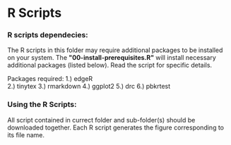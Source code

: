 # R Scripts

### R scripts dependecies:
The R scripts in this folder may require additional packages to be installed on your system. 
The **"00-install-prerequisites.R"** will install necessary additional packages (listed below). Read the script for specific details.

Packages required:
1.) edgeR<br />
2.) tinytex
3.) rmarkdown
4.) ggplot2
5.) drc
6.) pbkrtest

### Using the R Scripts:
All script contained in currect folder and sub-folder(s) should be downloaded together. 
Each R script generates the figure corresponding to its file name. 
